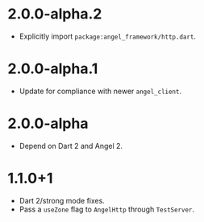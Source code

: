# 2.0.0-alpha.2
* Explicitly import `package:angel_framework/http.dart`.

# 2.0.0-alpha.1
* Update for compliance with newer `angel_client`.

# 2.0.0-alpha
* Depend on Dart 2 and Angel 2.

# 1.1.0+1
* Dart 2/strong mode fixes.
* Pass a `useZone` flag to `AngelHttp` through `TestServer`.